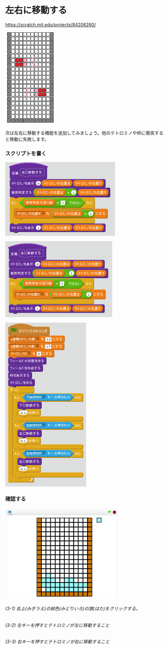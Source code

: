 # 左右に移動する

https://scratch.mit.edu/projects/84206260/

![](board_2.png)

次は左右に移動する機能を追加してみましょう。他のテトロミノや枠に衝突すると移動に失敗します。


### スクリプトを書く

![](s_01.png)

![](s_02.png)

![](s_03.png)

### 確認する
![](test.png)

###### (3-1) 右上(みぎうえ)の緑色(みどりいろ)の旗(はた)をクリックする。

###### (3-2) 左キーを押すとテトロミノが左に移動すること
###### (3-3) 右キーを押すとテトロミノが右に移動すること

